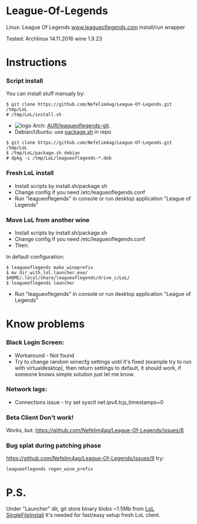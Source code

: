 # League-Of-Legends
Linux: League Of Legends www.leagueoflegends.com install/run wrapper

Tested: Archlinux 14.11.2016 wine 1.9.23

# Instructions
### Script install
You can install stuff manualy by:
```
$ git clone https://github.com/Nefelim4ag/League-Of-Legends.git /tmp/LoL
# /tmp/LoL/install.sh
```
* ![logo](http://www.monitorix.org/imgs/archlinux.png "arch logo") Arch: [AUR/leagueoflegends-git](https://aur.archlinux.org/packages/leagueoflegends-git).
* Debian/Ubuntu: use [package.sh](https://raw.githubusercontent.com/Nefelim4ag/League-Of-Legends/master/package.sh) in repo

```
$ git clone https://github.com/Nefelim4ag/League-Of-Legends.git /tmp/LoL
$ /tmp/LoL/package.sh debian
# dpkg -i /tmp/LoL/leagueoflegends-*.deb
```

### Fresh LoL install
- Install scripts by install.sh/package.sh
- Change config if you need /etc/leagueoflegends.conf
- Run "leagueoflegends" in console or run desktop application "League of Legends"

### Move LoL from another wine
- Install scripts by install.sh/package.sh
- Change config if you need /etc/leagueoflegends.conf
- Then:

In default configuration:
```
$ leagueoflegends make_wineprefix
$ mv dir_with_lol.launcher.exe/ $HOME/.local/share/leagueoflegends/drive_c/LoL/
$ leagueoflegends launcher
```
- Run "leagueoflegends" in console or run desktop application "League of Legends"

# Know problems

### Black Login Screen:
- Workaround - Not found
- Try to change random winecfg settings until it's fixed (example try to run with virtualdesktop), then return settings to default, it should work, if someone knows simple solution just let me know.

### Network lags:
- Connections issue - try set sysctl net.ipv4.tcp_timestamps=0

### Beta Client Don't work!
Works, but:
https://github.com/Nefelim4ag/League-Of-Legends/issues/8

### Bug splat during patching phase
https://github.com/Nefelim4ag/League-Of-Legends/issues/9 try:
```
leagueoflegends regen_wine_prefix
```

# P.S.
Under "Launcher" dir, git store binary blobs ~1.5Mb from [LoL SingleFileInstall](http://l3cdn.riotgames.com/Installer/SingleFileInstall/LeagueOfLegendsBaseEUW.exe)
It's needed for fast/easy setup fresh LoL client.
